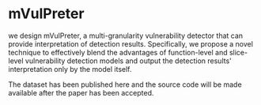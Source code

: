 # mVulPreter
we design mVulPreter, a multi-granularity vulnerability detector that can provide interpretation of detection results. 
Specifically, we propose a novel technique to effectively blend the advantages of function-level and slice-level vulnerability detection models and output the detection results' interpretation only by the model itself. 

The dataset has been published here and the source code will be made available after the paper has been accepted.
